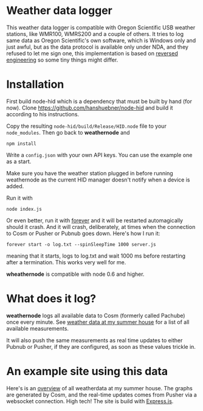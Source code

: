 # Weather data logger

This weather data logger is compatible with Oregon Scientific USB weather stations, like WMR100, WMRS200 and a couple of others. It tries to log same data as Oregon Scientific's own software, which is Windows only and just awful, but as the data protocol is available only under NDA, and they refused to let me sign one, this implementation is based on [reversed engineering](https://github.com/ejeklint/WLoggerDaemon/blob/master/Station_protocol.md) so some tiny things might differ. 

# Installation

First build node-hid which is a dependency that must be built by hand (for now). Clone https://github.com/hanshuebner/node-hid and build it according to his instructions.

Copy the resulting `node-hid/build/Release/HID.node` file to your `node_modules`. Then go back to **weathernode** and

    npm install

Write a `config.json` with your own API keys. You can use the example one as a start.

Make sure you have the weather station plugged in before running weathernode as the current HID manager doesn't notify when a device is added.

Run it with

    node index.js

Or even better, run it with [forever](https://github.com/indexzero/forever) and it will be restarted automagically should it crash. And it will crash, deliberately, at times when the connection to Cosm or Pusher or Pubnub goes down. Here's how I run it:

    forever start -o log.txt --spinSleepTime 1000 server.js

meaning that it starts, logs to log.txt and wait 1000 ms before restarting after a termination. This works very well for me.

**wheathernode** is compatible with node 0.6 and higher.

# What does it log?

**weathernode** logs all available data to Cosm (formerly called Pachube) once every minute. See [weather data at my summer house](https://cosm.com/feeds/43668) for a list of all available measurements.

It will also push the same measurements as real time updates to either Pubnub or Pusher, if they are configured, as soon as these values trickle in.

# An example site using this data

Here's is an [overview](http://vivid-meadow-9100.herokuapp.com) of all weatherdata at my summer house. The graphs are generated by Cosm, and the real-time updates comes from Pusher via a websocket connection. High tech! The site is build with [Express.js](http://expressjs.com).